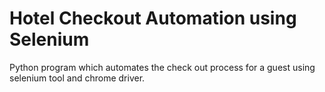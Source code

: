 # Hotel Checkout Automation using Selenium

Python program which automates the check out process for a guest using selenium tool and chrome driver.
